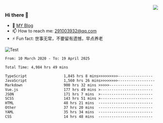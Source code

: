 <img align='right' src='https://github-readme-stats.vercel.app/api?username=niaogege&show_icons=true&theme=radical'/>

### Hi there 👋

- 🌱 [MY Blog](https://bythewayer.com/)
- 📫 How to reach me: 291003932@qq.com
- ⚡ Fun fact:  世事无常，不要留有遗憾，早点养老

![Test](https://github-readme-stats.vercel.app/api/top-langs/?username=niaogege&layout=compact)

<!--START_SECTION:waka-->

```txt
From: 10 March 2020 - To: 19 April 2025

Total Time: 4,984 hrs 49 mins

TypeScript                 1,845 hrs 8 mins>>>>>>>>>----------------   37.02 %
JavaScript                 1,560 hrs 26 mins>>>>>>>>-----------------   31.30 %
Markdown                   900 hrs 32 mins >>>>>--------------------   18.07 %
Vue.js                     177 hrs 49 mins >------------------------   03.57 %
JSON                       171 hrs 7 mins  >------------------------   03.43 %
SCSS                       143 hrs 51 mins >------------------------   02.89 %
HTML                       48 hrs 21 mins  -------------------------   00.97 %
Other                      37 hrs 20 mins  -------------------------   00.75 %
YAML                       35 hrs 34 mins  -------------------------   00.71 %
CSS                        14 hrs 48 mins  -------------------------   00.30 %
```

<!--END_SECTION:waka-->
